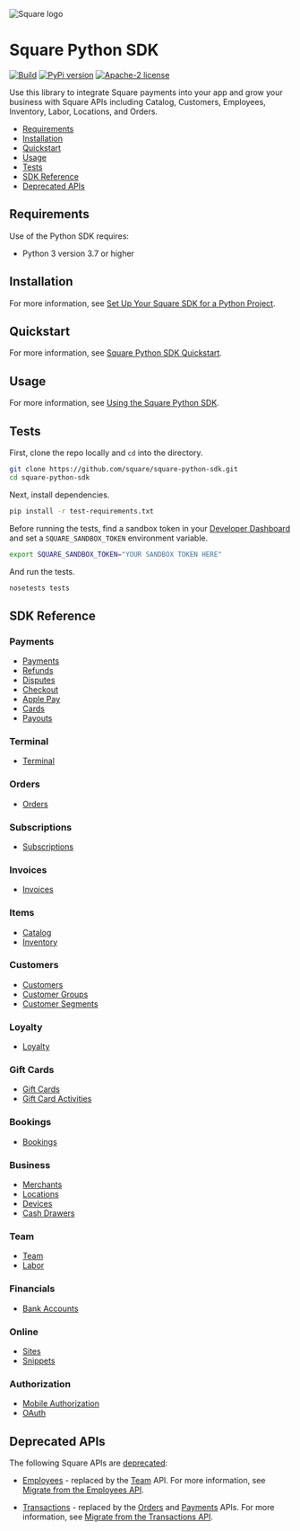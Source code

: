 ![Square logo]

# Square Python SDK

[![Build](https://github.com/square/square-python-sdk/actions/workflows/python-package.yml/badge.svg)](https://github.com/square/square-python-sdk/actions/workflows/python-package.yml)
[![PyPi version](https://badge.fury.io/py/squareup.svg?new)](https://badge.fury.io/py/squareup)
[![Apache-2 license](https://img.shields.io/badge/license-Apache2-brightgreen.svg)](https://www.apache.org/licenses/LICENSE-2.0)

Use this library to integrate Square payments into your app and grow your business with Square APIs including Catalog, Customers, Employees, Inventory, Labor, Locations, and Orders.

* [Requirements](#requirements)
* [Installation](#installation)
* [Quickstart](#quickstart)
* [Usage](#usage)
* [Tests](#tests)
* [SDK Reference](#sdk-reference)
* [Deprecated APIs](#deprecated-apis)

## Requirements

Use of the Python SDK requires:

* Python 3 version 3.7 or higher

## Installation

For more information, see [Set Up Your Square SDK for a Python Project](https://developer.squareup.com/docs/sdks/python/setup-project).

## Quickstart

For more information, see [Square Python SDK Quickstart](https://developer.squareup.com/docs/sdks/python/quick-start).

## Usage
For more information, see [Using the Square Python SDK](https://developer.squareup.com/docs/sdks/python/using-python-sdk).

## Tests

First, clone the repo locally and `cd` into the directory.

```sh
git clone https://github.com/square/square-python-sdk.git
cd square-python-sdk
```

Next, install dependencies.

```sh
pip install -r test-requirements.txt
```

Before running the tests, find a sandbox token in your [Developer Dashboard] and set a `SQUARE_SANDBOX_TOKEN` environment variable.

```sh
export SQUARE_SANDBOX_TOKEN="YOUR SANDBOX TOKEN HERE"
```

And run the tests.

```sh
nosetests tests
```

## SDK Reference

### Payments
* [Payments]
* [Refunds]
* [Disputes]
* [Checkout]
* [Apple Pay]
* [Cards]
* [Payouts]

### Terminal
* [Terminal]

### Orders
* [Orders]

### Subscriptions
* [Subscriptions]

### Invoices
* [Invoices]

### Items
* [Catalog]
* [Inventory]

### Customers
* [Customers]
* [Customer Groups]
* [Customer Segments]

### Loyalty
* [Loyalty]

### Gift Cards
* [Gift Cards]
* [Gift Card Activities]

### Bookings
* [Bookings]

### Business
* [Merchants]
* [Locations]
* [Devices]
* [Cash Drawers]

### Team
* [Team]
* [Labor]

### Financials
* [Bank Accounts]

### Online
* [Sites]
* [Snippets]

### Authorization
* [Mobile Authorization]
* [OAuth]

## Deprecated APIs

The following Square APIs are [deprecated](https://developer.squareup.com/docs/build-basics/api-lifecycle):

* [Employees] - replaced by the [Team] API. For more information, see [Migrate from the Employees API](https://developer.squareup.com/docs/team/migrate-from-v2-employees).

* [Transactions] - replaced by the [Orders] and [Payments] APIs.  For more information, see [Migrate from the Transactions API](https://developer.squareup.com/docs/payments-api/migrate-from-transactions-api).
 
[//]: # "Link anchor definitions"
[Square Logo]: https://docs.connect.squareup.com/images/github/github-square-logo.svg
[Developer Dashboard]: https://developer.squareup.com/apps
[Square API]: https://squareup.com/developers
[sign up for a developer account]: https://squareup.com/signup?v=developers
[Client]: doc/client.md
[Devices]: doc/api/devices.md
[Disputes]: doc/api/disputes.md
[Terminal]: doc/api/terminal.md
[Cash Drawers]: doc/api/cash-drawers.md
[Vendors]: doc/api/vendors.md
[Customer Groups]: doc/api/customer-groups.md
[Customer Custom Attributes]: doc/api/customer-custom-attributes.md
[Customer Segments]: doc/api/customer-segments.md
[Bank Accounts]: doc/api/bank-accounts.md
[Payments]: doc/api/payments.md
[Checkout]: doc/api/checkout.md
[Catalog]: doc/api/catalog.md
[Customers]: doc/api/customers.md
[Inventory]: doc/api/inventory.md
[Labor]: doc/api/labor.md
[Loyalty]: doc/api/loyalty.md
[Bookings]: doc/api/bookings.md
[Locations]: doc/api/locations.md
[Merchants]: doc/api/merchants.md
[Orders]: doc/api/orders.md
[Invoices]: doc/api/invoices.md
[Apple Pay]: doc/api/apple-pay.md
[Refunds]: doc/api/refunds.md
[Subscriptions]: doc/api/subscriptions.md
[Mobile Authorization]: doc/api/mobile-authorization.md
[OAuth]: doc/api/o-auth.md
[Team]: doc/api/team.md
[Python SDK]: https://github.com/square/square-python-sdk
[Locations overview]: https://developer.squareup.com/docs/locations-api/what-it-does
[OAuth overview]: https://developer.squareup.com/docs/oauth-api/what-it-does
[Sites]: doc/api/sites.md
[Snippets]: doc/api/snippets.md
[Cards]: doc/api/cards.md
[Payouts]: doc/api/payouts.md
[Gift Cards]: doc/api/gift-cards.md
[Gift Card Activities]: doc/api/gift-card-activities.md
[Employees]: doc/api/employees.md
[Transactions]: doc/api/transactions.md
